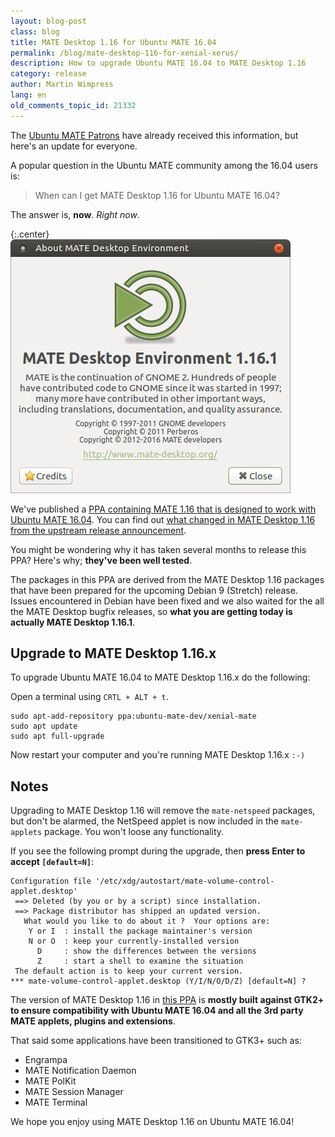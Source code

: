 ```yaml
---
layout: blog-post
class: blog
title: MATE Desktop 1.16 for Ubuntu MATE 16.04
permalink: /blog/mate-desktop-116-for-xenial-xerus/
description: How to upgrade Ubuntu MATE 16.04 to MATE Desktop 1.16
category: release
author: Martin Wimpress
lang: en
old_comments_topic_id: 21332
---
```


The [Ubuntu MATE Patrons](https://www.patreon.com/ubuntu_mate) have
already received this information, but here's an update for everyone.

A popular question in the Ubuntu MATE community among the 16.04 users is:

> When can I get MATE Desktop 1.16 for Ubuntu MATE 16.04?

The answer is, **now**. *Right now*.

{:.center}
![About MATE Desktop 1.16](/images/blog/MATE116.png)

We've published a [PPA containing MATE 1.16 that is
designed to work with Ubuntu MATE 16.04](https://launchpad.net/~ubuntu-mate-dev/+archive/ubuntu/xenial-mate).
You can find out [what changed in MATE Desktop 1.16 from the upstream release announcement](http://mate-desktop.org/blog/2016-09-21-mate-1-16-released/).

You might be wondering why it has taken several months to release this PPA?
Here's why; **they've been well tested**.

The packages in this PPA are derived from the MATE Desktop 1.16
packages that have been prepared for the upcoming Debian 9 (Stretch)
release. Issues encountered in Debian have been fixed and we also waited
for the all the MATE Desktop bugfix releases, so **what you are getting
today is actually MATE Desktop 1.16.1**.

## Upgrade to MATE Desktop 1.16.x

To upgrade Ubuntu MATE 16.04 to MATE Desktop 1.16.x do the following:

Open a terminal using `CRTL + ALT + t`.

    sudo apt-add-repository ppa:ubuntu-mate-dev/xenial-mate
    sudo apt update
    sudo apt full-upgrade

Now restart your computer and you're running MATE Desktop 1.16.x `:-)`

## Notes

Upgrading to MATE Desktop 1.16 will remove the `mate-netspeed` packages, but
don't be alarmed, the NetSpeed applet is now included in the `mate-applets`
package. You won't loose any functionality.

If you see the following prompt during the upgrade, then **press Enter to accept `[default=N]`**:

    Configuration file '/etc/xdg/autostart/mate-volume-control-applet.desktop'
     ==> Deleted (by you or by a script) since installation.
     ==> Package distributor has shipped an updated version.
       What would you like to do about it ?  Your options are:
        Y or I  : install the package maintainer's version
        N or O  : keep your currently-installed version
          D     : show the differences between the versions
          Z     : start a shell to examine the situation
     The default action is to keep your current version.
    *** mate-volume-control-applet.desktop (Y/I/N/O/D/Z) [default=N] ?

The version of MATE Desktop 1.16 in [this PPA](https://launchpad.net/~ubuntu-mate-dev/+archive/ubuntu/xenial-mate)
is **mostly built against GTK2+ to ensure compatibility with Ubuntu MATE
16.04 and all the 3rd party MATE applets, plugins and extensions**.

That said some applications have been transitioned to GTK3+ such as:

  * Engrampa
  * MATE Notification Daemon
  * MATE PolKit
  * MATE Session Manager
  * MATE Terminal

We hope you enjoy using MATE Desktop 1.16 on Ubuntu MATE 16.04!
